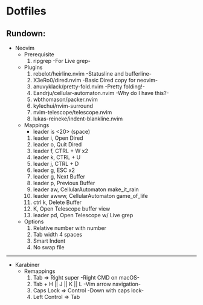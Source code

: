 # Dotfiles
## Rundown:
- Neovim
    - Prerequisite
        1. ripgrep -For Live grep-
    - Plugins
        1. rebelot/heirline.nvim -Statusline and bufferline-
        2. X3eRo0/dired.nvim -Basic Dired copy for neovim-
        3. anuvyklack/pretty-fold.nvim -Pretty folding!-
        4. Eandrju/cellular-automaton.nvim -Why do I have this?-
        5. wbthomason/packer.nvim
        6. kylechui/nvim-surround
        7. nvim-telescope/telescope.nvim
        8. lukas-reineke/indent-blankline.nvim
    - Mappings
        - leader is <20> (space)
        1.  leader i, Open Dired
        2.  leader o, Quit Dired
        3.  leader f, CTRL + W x2
        4.  leader k, CTRL + U
        5.  leader j, CTRL + D
        6.  leader g, ESC x2
        8.  leader g, Next Buffer
        9.  leader p, Previous Buffer
        10. leader aw, CellularAutomaton make_it_rain
        11. leader awww, CellularAutomaton game_of_life
        12. ctrl k, Delete Buffer
        13. K, Open Telescope buffer view
        14.  leader pd, Open Telescope w/ Live grep
    - Options
        1. Relative number with number
        2. Tab width 4 spaces
        3. Smart Indent
        4. No swap file
---
- Karabiner
    - Remappings
        1. Tab => Right super -Right CMD on macOS-
        1. Tab + H || J || K || L -Vim arrow navigation-
        3. Caps Lock => Control -Down with caps lock-
        4. Left Control => Tab
